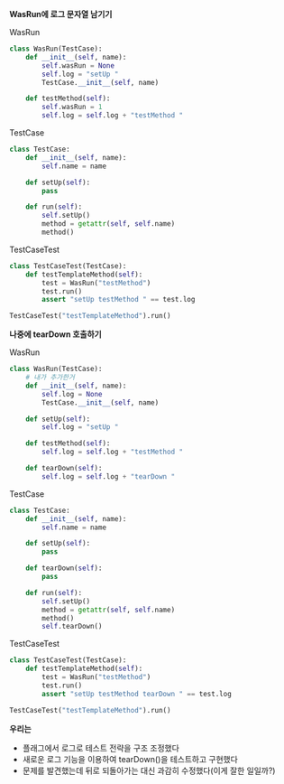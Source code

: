 **WasRun에 로그 문자열 남기기**

WasRun
```python
class WasRun(TestCase):
    def __init__(self, name):
        self.wasRun = None
        self.log = "setUp "
        TestCase.__init__(self, name)

    def testMethod(self):
        self.wasRun = 1
        self.log = self.log + "testMethod "
```

TestCase

```python
class TestCase:
    def __init__(self, name):
        self.name = name

    def setUp(self):
        pass

    def run(self):
        self.setUp()
        method = getattr(self, self.name)
        method()
```

TestCaseTest

```python
class TestCaseTest(TestCase):
    def testTemplateMethod(self):
        test = WasRun("testMethod")
        test.run()
        assert "setUp testMethod " == test.log

TestCaseTest("testTemplateMethod").run()
```

**나중에 tearDown 호출하기**

WasRun

```python
class WasRun(TestCase):
    # 내가 추가한거
    def __init__(self, name):
        self.log = None
        TestCase.__init__(self, name)

    def setUp(self):
        self.log = "setUp "

    def testMethod(self):
        self.log = self.log + "testMethod "

    def tearDown(self):
        self.log = self.log + "tearDown "
```

TestCase

```python
class TestCase:
    def __init__(self, name):
        self.name = name

    def setUp(self):
        pass

    def tearDown(self):
        pass

    def run(self):
        self.setUp()
        method = getattr(self, self.name)
        method()
        self.tearDown()
```

TestCaseTest

```python
class TestCaseTest(TestCase):
    def testTemplateMethod(self):
        test = WasRun("testMethod")
        test.run()
        assert "setUp testMethod tearDown " == test.log

TestCaseTest("testTemplateMethod").run()
```

**우리는**

- 플래그에서 로그로 테스트 전략을 구조 조정했다
- 새로운 로그 기능을 이용하여 tearDown()을 테스트하고 구현했다
- 문제를 발견했는데 뒤로 되돌아가는 대신 과감히 수정했다(이게 잘한 일일까?)
